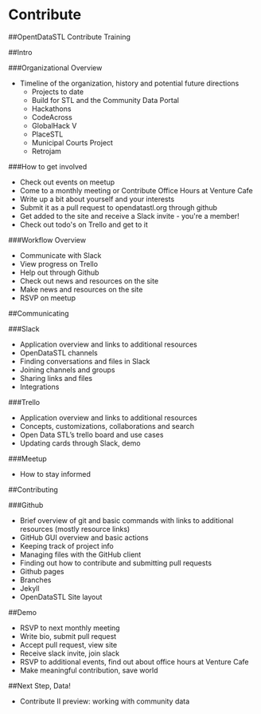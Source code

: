 # Contribute
##OpentDataSTL Contribute Training

##Intro

###Organizational Overview
  + Timeline of the organization, history and potential future directions
    + Projects to date
    + Build for STL and the Community Data Portal
    + Hackathons
    + CodeAcross
    + GlobalHack V
    + PlaceSTL
    + Municipal Courts Project
    + Retrojam

###How to get involved
  + Check out events on meetup
  + Come to a monthly meeting or Contribute Office Hours at Venture Cafe
  + Write up a bit about yourself and your interests
  + Submit it as a pull request to opendatastl.org through github
  + Get added to the site and receive a Slack invite - you're a member!
  + Check out todo's on Trello and get to it

###Workflow Overview
  + Communicate with Slack
  + View progress on Trello
  + Help out through Github
  + Check out news and resources on the site
  + Make news and resources on the site
  + RSVP on meetup

##Communicating

###Slack
  + Application overview and links to additional resources
  + OpenDataSTL channels
  + Finding conversations and files in Slack
  + Joining channels and groups
  + Sharing links and files
  + Integrations

###Trello
  + Application overview and links to additional resources
  + Concepts, customizations, collaborations and search
  + Open Data STL’s trello board and use cases
  + Updating cards through Slack, demo

###Meetup
  + How to stay informed

##Contributing

###Github
  + Brief overview of git and basic commands with links to additional resources (mostly resource links)
  + GitHub GUI overview and basic actions
  + Keeping track of project info
  + Managing files with the GitHub client
  + Finding out how to contribute and submitting pull requests
  + Github pages
  + Branches
  + Jekyll
  + OpenDataSTL Site layout

##Demo
  + RSVP to next monthly meeting
  + Write bio, submit pull request
  + Accept pull request, view site
  + Receive slack invite, join slack
  + RSVP to additional events, find out about office hours at Venture Cafe
  + Make meaningful contribution, save world

##Next Step, Data!
  + Contribute II preview: working with community data
